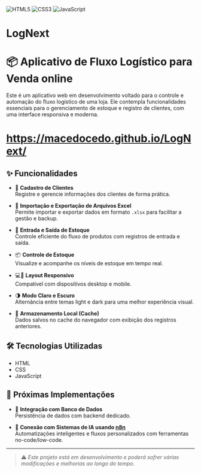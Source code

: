 ![HTML5](https://img.shields.io/badge/HTML5-E34F26?style=for-the-badge&logo=html5&logoColor=white)
![CSS3](https://img.shields.io/badge/CSS3-1572B6?style=for-the-badge&logo=css3&logoColor=white)
![JavaScript](https://img.shields.io/badge/JavaScript-F7DF1E?style=for-the-badge&logo=javascript&logoColor=black)

# LogNext
# 📦 Aplicativo de Fluxo Logístico para Venda online

Este é um aplicativo web em desenvolvimento voltado para o controle e automação do fluxo logístico de uma loja. Ele contempla funcionalidades essenciais para o gerenciamento de estoque e registro de clientes, com uma interface responsiva e moderna.

# https://macedocedo.github.io/LogNext/

## ✨ Funcionalidades

- 📝 **Cadastro de Clientes**  
  Registre e gerencie informações dos clientes de forma prática.

- 📁 **Importação e Exportação de Arquivos Excel**  
  Permite importar e exportar dados em formato `.xlsx` para facilitar a gestão e backup.

- 🔄 **Entrada e Saída de Estoque**  
  Controle eficiente do fluxo de produtos com registros de entrada e saída.

- 📦 **Controle de Estoque**  
  Visualize e acompanhe os níveis de estoque em tempo real.

- 💻📱 **Layout Responsivo**  
  Compatível com dispositivos desktop e mobile.

- 🌗 **Modo Claro e Escuro**  
  Alternância entre temas light e dark para uma melhor experiência visual.

- 💾 **Armazenamento Local (Cache)**  
  Dados salvos no cache do navegador com exibição dos registros anteriores.

## 🛠️ Tecnologias Utilizadas

- HTML  
- CSS  
- JavaScript

## 🔄 Próximas Implementações

- 🔗 **Integração com Banco de Dados**  
  Persistência de dados com backend dedicado.

- 🤖 **Conexão com Sistemas de IA usando [n8n](https://n8n.io/)**  
  Automatizações inteligentes e fluxos personalizados com ferramentas no-code/low-code.

---

> ⚠️ *Este projeto está em desenvolvimento e poderá sofrer várias modificações e melhorias ao longo do tempo.*

